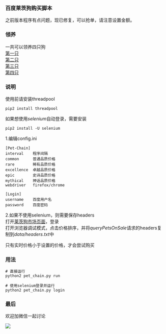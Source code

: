 ### 百度莱茨狗购买脚本

之前版本程序有点问题，现已修复，可以抢单，请注意设置金额。

>

### 领养
一共可以领养四只狗  
[第一只](https://pet-chain.baidu.com/chain/splash)  
[第二只](https://pet-chain.baidu.com/chain/splash?appId=2&tpl=wallet)  
[第三只](https://pet-chain.baidu.com/chain/splash?appId=3&tpl=wallet)  
[第四只](https://pet-chain.baidu.com/chain/splash?appId=4&tpl=wallet)  

>

### 说明

使用前请安装threadpool

    pip2 install threadpool

如果想使用*selenium*自动登录，需要安装

    pip2 install -U selenium

1.编辑config.ini  
    
    [Pet-Chain]
    interval    程序间隔
    common      普通品质价格
    rare        稀有品质价格
    excellence  卓越品质价格
    epic        史诗品质价格
    mythical    神话品质价格
    webdriver   firefox/chrome

    [Login]
    username    百度用户名
    password    百度密码  

2.如果不使用selenium，则需要保存headers  
打开[莱茨狗市场页面](https://pet-chain.baidu.com/chain/dogMarket?t=1517819157016)，登录  
打开浏览器调试模式，点击价格排序，并将*queryPetsOnSale*请求的headers复制到*data/headers.txt*中  



只有实时价格小于设置的价格，才会尝试购买  

>

### 用法

    # 直接运行
    python2 pet_chain.py run
    
    # 使用selenium登录并运行
    python2 pet_chain.py login


>

### 最后

欢迎加微信一起讨论

![]("./wechat/webwxgetmsgimg.png")